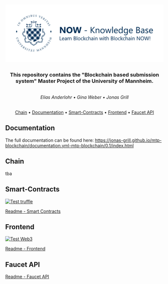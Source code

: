 <!-- Using h2 instead of h1 because npm doesn't support align=center on h1 tags -->
<h1 align="center">
    <img src="now-logo.png" alt="NOW Logo" width="800">
</h1>

<h3 align="center">
    This repository contains the "Blockchain based submission system" Master Project of the University of Mannheim.
</h3> 
<br>
<div align="center">
  <i>Elias Anderlohr • Gina Weber • Jonas Grill</i> 
</div>
<br>
<p align="center">
  <a href="#chain">Chain</a> •
  <a href="#documentation">Documentation</a> •
  <a href="#smart-contracts">Smart-Contracts</a> •
  <a href="#frontend">Frontend</a> •
  <a href="#faucet-api">Faucet API</a>
</p>

## Documentation

The full documentation can be found here:
https://jonas-grill.github.io/mtp-blockchain/documentation.yml-mtp-blockchain/0.1/index.html

## Chain
tba

## Smart-Contracts
[![Test truffle](https://github.com/Jonas-Grill/mtp-blockchain/actions/workflows/test-truffle.yml/badge.svg)](https://github.com/Jonas-Grill/mtp-blockchain/actions/workflows/test-truffle.yml)

[Readme - Smart Contracts](/smart-contracts/README.md)

## Frontend

[![Test Web3](https://github.com/Jonas-Grill/mtp-blockchain/actions/workflows/test-web3.yml/badge.svg)](https://github.com/Jonas-Grill/mtp-blockchain/actions/workflows/test-web3.yml)

[Readme - Frontend](/frontend/README.md)

## Faucet API

[Readme - Faucet API](/faucet/README.md)